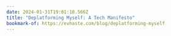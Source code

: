 ```yaml
---
date: 2024-01-31T19:01:18.566Z
title: "Deplatforming Myself: A Tech Manifesto"
bookmark-of: https://evhaste.com/blog/deplatforming-myself
---
```

